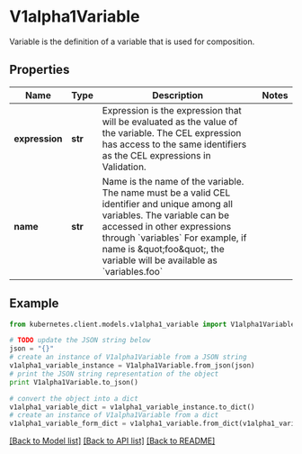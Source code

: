 # V1alpha1Variable

Variable is the definition of a variable that is used for composition.

## Properties
Name | Type | Description | Notes
------------ | ------------- | ------------- | -------------
**expression** | **str** | Expression is the expression that will be evaluated as the value of the variable. The CEL expression has access to the same identifiers as the CEL expressions in Validation. | 
**name** | **str** | Name is the name of the variable. The name must be a valid CEL identifier and unique among all variables. The variable can be accessed in other expressions through &#x60;variables&#x60; For example, if name is \&quot;foo\&quot;, the variable will be available as &#x60;variables.foo&#x60; | 

## Example

```python
from kubernetes.client.models.v1alpha1_variable import V1alpha1Variable

# TODO update the JSON string below
json = "{}"
# create an instance of V1alpha1Variable from a JSON string
v1alpha1_variable_instance = V1alpha1Variable.from_json(json)
# print the JSON string representation of the object
print V1alpha1Variable.to_json()

# convert the object into a dict
v1alpha1_variable_dict = v1alpha1_variable_instance.to_dict()
# create an instance of V1alpha1Variable from a dict
v1alpha1_variable_form_dict = v1alpha1_variable.from_dict(v1alpha1_variable_dict)
```
[[Back to Model list]](../README.md#documentation-for-models) [[Back to API list]](../README.md#documentation-for-api-endpoints) [[Back to README]](../README.md)


